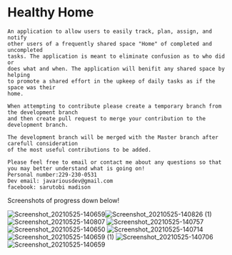 
# Healthy Home


	An application to allow users to easily track, plan, assign, and notify 
	other users of a frequently shared space "Home" of completed and uncompleted 
	tasks. The application is meant to eliminate confusion as to who did or
	does what and when. The application will benifit any shared space by helping
	to promote a shared effort in the upkeep of daily tasks as if the space was their
	home.
	
	When attempting to contribute please create a temporary branch from the development branch
	and then create pull request to merge your contribution to the development branch.
	
	The development branch will be merged with the Master branch after carefull consideration 
	of the most useful contributions to be added.

	Please feel free to email or contact me about any questions so that you may better understand what is going on!
	Personal number:229-230-0531
	Dev email: javariousdev@gmail.com
	facebook: sarutobi madison
	
Screenshots of progress down below!

![Screenshot_20210525-140659](https://user-images.githubusercontent.com/48261938/119548413-30522080-bd64-11eb-9f59-cfc253789674.png)![Screenshot_20210525-140826 (1)](https://user-images.githubusercontent.com/48261938/119548891-b0788600-bd64-11eb-8e32-90c0fd005db5.png)
![Screenshot_20210525-140807](https://user-images.githubusercontent.com/48261938/119548893-b0788600-bd64-11eb-9e9e-7fce4c9b5d70.png)
![Screenshot_20210525-140757](https://user-images.githubusercontent.com/48261938/119548895-b1111c80-bd64-11eb-88b5-54d26c9f2568.png)
![Screenshot_20210525-140650](https://user-images.githubusercontent.com/48261938/119548898-b1111c80-bd64-11eb-805a-e99870dafc5a.png)
![Screenshot_20210525-140714](https://user-images.githubusercontent.com/48261938/119548899-b1111c80-bd64-11eb-85d7-302150af8306.png)
![Screenshot_20210525-140659 (1)](https://user-images.githubusercontent.com/48261938/119548900-b1111c80-bd64-11eb-8391-2c73628d9a3a.png)
![Screenshot_20210525-140706](https://user-images.githubusercontent.com/48261938/119548901-b1a9b300-bd64-11eb-9205-a70810f21aa3.png)
![Screenshot_20210525-140659](https://user-images.githubusercontent.com/48261938/119548902-b1a9b300-bd64-11eb-81b8-52fa40d2989c.png)


